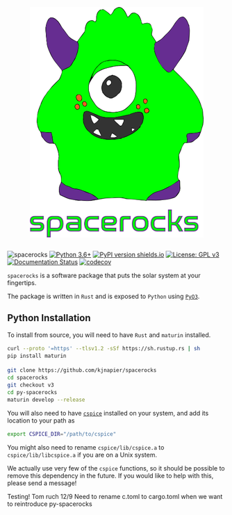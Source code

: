 <!-- ![Alt text](assets/logo.png) -->
<img src="assets/logo.png" alt="drawing" width="400" style="display: block; margin-left: auto; margin-right: auto;">
<br>

![spacerocks](https://github.com/kjnapes/spacerocks/workflows/spacerocks/badge.svg?branch=master)
[![Python 3.6+](https://img.shields.io/badge/python-3.6+-blue.svg)](https://www.python.org/downloads/release/python-360/)
[![PyPI version shields.io](https://img.shields.io/pypi/v/spacerocks.svg)](https://pypi.python.org/pypi/spacerocks/)
[![License: GPL v3](https://img.shields.io/badge/License-GPLv3-blue.svg)](https://www.gnu.org/licenses/gpl-3.0)
[![Documentation Status](https://readthedocs.org/projects/spacerocks/badge/?version=latest)](https://spacerocks.readthedocs.io/en/latest/?badge=latest)
[![codecov](https://codecov.io/gh/kjnapier/spacerocks/branch/master/graph/badge.svg?token=1WO1H5WNYV)](https://codecov.io/gh/kjnapier/spacerocks)

`spacerocks` is a software package that puts the solar system at your fingertips. 

The package is written in `Rust` and is exposed to `Python` using [`PyO3`](https://github.com/PyO3/pyo3).


## Python Installation

<!-- To install `spacerocks` from `PyPI`, run the following command:
```bash
pip install spacerocks
``` -->

To install from source, you will need to have `Rust` and `maturin` installed.
```bash
curl --proto '=https' --tlsv1.2 -sSf https://sh.rustup.rs | sh
pip install maturin

git clone https://github.com/kjnapier/spacerocks
cd spacerocks
git checkout v3
cd py-spacerocks
maturin develop --release
```

You will also need to have [`cspice`](https://naif.jpl.nasa.gov/naif/toolkit_C.html) installed on your system, and add its location to your path as
```bash
export CSPICE_DIR="/path/to/cspice"
```
You might also need to rename `cspice/lib/cspice.a` to `cspice/lib/libcspice.a` if you are on a Unix system.

We actually use very few of the `cspice` functions, so it should be possible to remove this dependency in the future. 
If you would like to help with this, please send a message!

Testing! Tom ruch 12/9
Need to rename c.toml to cargo.toml when we want to reintroduce py-spacerocks

